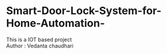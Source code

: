# Smart-Door-Lock-System-for-Home-Automation-
This is a IOT based project
<br>
Author : Vedanta chaudhari 
